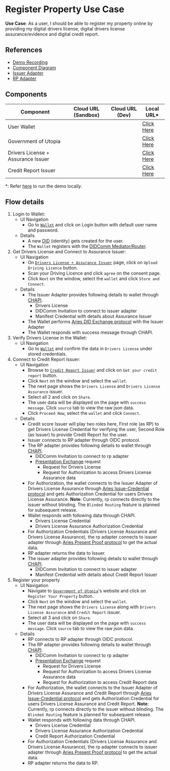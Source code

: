 # Register Property Use Case

**Use Case**: As a user, I should be able to register my property online by providing my digital 
drivers license, digital drivers license assurance/evidence and digital credit report.

## References
- [Demo Recording](https://www.youtube.com/watch?v=0ZNmk6E2EFE&feature=youtu.be)
- [Component Diagram](../images/adapter_component_diagram.svg)
- [Issuer Adapter](https://github.com/trustbloc/edge-adapter/blob/master/docs/issuer/README.md)
- [RP Adapter](https://github.com/trustbloc/edge-adapter/blob/master/docs/rp/README.md)

## Components

| Component                          | Cloud URL (Sandbox)                                                          | Cloud URL (Dev)                                                    | Local URL*                                                        |
|------------------------------------|------------------------------------------------------------------------------|--------------------------------------------------------------------|-------------------------------------------------------------------|
| User Wallet                        |                                                                              |                                                                    | [Click Here](https://myagent.trustbloc.local/wallet/dashboard)    |
| Government of Utopia               |                                                                              |                                                                    | [Click Here](https://rp.trustbloc.local/government)               |
| Drivers License + Assurance Issuer |                                                                              |                                                                    | [Click Here](https://issuer.trustbloc.local/uploaddrivinglicense) |
| Credit Report Issuer               |                                                                              |                                                                    | [Click Here](https://issuer.trustbloc.local/creditscorenologin)   |

*: Refer [here](./build.md) to run the demo locally.

## Flow details
1. Login to Wallet:
   - UI Navigation 
     - Go to [`Wallet`](#components) and click on Login button with default user name and password.
   - Details 
     - A new [DID]((https://w3c.github.io/did-core/)) (identity) gets created for the user.
     - The `Wallet` registers with the [DIDComm Mediator/Router](https://github.com/hyperledger/aries-framework-go/blob/master/docs/didcomm_mediator.md).
1. Get Drivers License and Connect to Assurance Issuer: 
   - UI Navigation 
     - On [`Drivers License + Assurance Issuer`](#components) page, click on `Upload Driving Licence` button. 
     - Scan your Driving Licence and click `agree` on the consent page.
     - Click `Next` on the window, select the `wallet` and click `Store and Connect`.    
   - Details 
     - The Issuer Adapter provides following details to wallet through [CHAPI](https://w3c-ccg.github.io/credential-handler-api/).
         - Drivers License
         - DIDComm Invitation to connect to issuer adapter
         - Manifest Credential with details about Assurance Issuer
     - The Wallet performs [Aries DID Exchange protocol](https://github.com/hyperledger/aries-rfcs/tree/master/features/0023-did-exchange) with the Issuer Adapter
     - The Wallet responds with success message through CHAPI.
1. Verify Drivers License in the Wallet:
   - UI Navigation 
     - Go to [`Wallet`](#components) and confirm the data in `Drivers License` under stored credentials. 
1. Connect to Credit Report Issuer:
   - UI Navigation 
      - Browse to [`Credit Report Issuer`](#components) and click on `Get your credit report` button. 
      - Click `Next` on the window and select the `wallet`.
      - The next page shows the `Drivers License` and `Drivers License Assurance` issuer.
      - Select all 2 and click on `Share`.
      - The user data will be displayed on the page with `success message`. Click `source` tab to view the raw json data.
      - Click `Proceed Now`, select the `wallet` and click `Connect`. 
   - Details 
     - Credit score Issuer will play two roles here, First role (as RP) to get Drivers License Credential for verifying the user, Second Role (as Issuer) to provide Credit Report for the user.
     - Issuer connects to RP adapter through OIDC protocol.
     - The RP adapter provides following details to wallet through [CHAPI](https://w3c-ccg.github.io/credential-handler-api/).
         - DIDComm Invitation to connect to rp adapter
         - [Presentation Exchange](https://identity.foundation/presentation-exchange/) request
            - Request for Drivers License
            - Request for Authorization to access Drivers License Assurance data
     - For Authorization, the wallet connects to the Issuer Adapter of Drivers License Assurance through 
       [Aries Issue-Credential protocol](https://github.com/hyperledger/aries-rfcs/tree/master/features/0453-issue-credential-v2) 
       and gets Authorization Credential for users Drivers License Assurance. **Note**: Currently, rp connects directly
       to the issuer without blinding. The `Blinded Routing` feature is planned for subsequent release.
     - Wallet responds with following data through CHAPI.
         - Drivers License Credential
         - Drivers License Assurance Authorization Credential
     - For Authorization Credentials (Drivers License Assurance and Drivers License Assurance), the rp adapter connects to issuer
       adapter through [Aries Present Proof protocol](https://github.com/hyperledger/aries-rfcs/tree/master/features/0454-present-proof-v2) 
       to get the actual data.
     - RP adapter returns the data to Issuer.
     - The issuer adapter provides following details to wallet through [CHAPI](https://w3c-ccg.github.io/credential-handler-api/).
         - DIDComm Invitation to connect to issuer adapter
         - Manifest Credential with details about Credit Report Issuer
1. Register your property
   - UI Navigation 
      - Navigate to [`Government of Utopia`](#components)'s website and click on `Register Your Property` button.
      - Click `Next` on the window and select the `wallet`.
      - The next page shows the `Drivers License` along with `Drivers License Assurance` and `Credit Report` issuer.
      - Select all 3 and click on `Share`.
      - The user data will be displayed on the page with `success message`. Click `source` tab to view the raw json data.
   - Details
     - RP connects to RP adapter through OIDC protocol. 
     - The RP adapter provides following details to wallet through [CHAPI](https://w3c-ccg.github.io/credential-handler-api/).
         - DIDComm Invitation to connect to rp adapter
         - [Presentation Exchange](https://identity.foundation/presentation-exchange/) request
            - Request for Drivers License
            - Request for Authorization to access Drivers License Assurance data
            - Request for Authorization to access Credit Report data
     - For Authorization, the wallet connects to the Issuer Adapter of Drivers License Assurance and Credit Report through 
       [Aries Issue-Credential protocol](https://github.com/hyperledger/aries-rfcs/tree/master/features/0453-issue-credential-v2) 
       and gets Authorization Credential for users Drivers License Assurance and Credit Report. **Note**: Currently, rp connects directly
       to the issuer without blinding. The `Blinded Routing` feature is planned for subsequent release.
     - Wallet responds with following data through CHAPI.
         - Drivers License Credential
         - Drivers License Assurance Authorization Credential
         - Credit Report Authorization Credential
     - For Authorization Credentials (Drivers License Assurance and Drivers License Assurance), the rp adapter connects to issuer
       adapter through [Aries Present Proof protocol](https://github.com/hyperledger/aries-rfcs/tree/master/features/0454-present-proof-v2) 
       to get the actual data.
     - RP adapter returns the data to RP.
     
